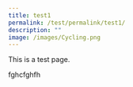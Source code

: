 ```yaml
---
title: test1
permalink: /test/permalink/test1/
description: ""
image: /images/Cycling.png
---
```

This is a test page.

fghcfghfh